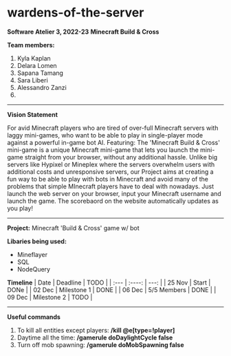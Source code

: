 # wardens-of-the-server

__Software Atelier 3, 2022-23__
__Minecraft Build & Cross__

__Team members:__
1. Kyla Kaplan
2. Delara Lomen
3. Sapana Tamang
4. Sara Liberi
5. Alessandro Zanzi
6.

______________________________________________________

__Vision Statement__

For avid Minecraft players who are tired of over-full Minecraft servers with laggy mini-games, who want to be able to play in single-player mode against a powerful in-game bot AI. Featuring: The 'Minecraft Build & Cross' mini-game is  a unique Minecraft mini-game that lets you launch the mini-game straight from your browser, without any additional hassle. Unlike big servers like Hypixel or Mineplex where the servers overwhelm users with additional costs and unresponsive servers, our Project aims at creating a fun way to be able to play with bots in Minecraft and avoid many of the problems that simple MInecraft players have to deal with nowadays. Just launch the web server on your browser, input your Minecraft username and launch the game. The scorebaord on the website automatically updates as you play!

______________________________________________________

__Project:__
Minecraft 'Build & Cross' game w/ bot

__Libaries being used:__
- Mineflayer
- SQL
- NodeQuery


__Timeline__
| Date        | Deadline    | TODO          |
| :---        |    :----:   |          ---: |
| 25 Nov      | Start       | DONe          |
| 02 Dec      | Milestone 1 | DONE          |
| 06 Dec      | 5/5 Members | DONE          |
| 09 Dec      | Milestone 2 | TODO          |

________________________________________________________

<!-- __Seed we are working with:__
__1626615012__ -->

__Useful commands__

1. To kill all entities except players:
    __/kill @e[type=!player]__
2. Daytime all the time:
    __/gamerule doDaylightCycle false__
3. Turn off mob spawning:
    __/gamerule doMobSpawning false__
